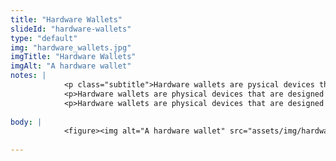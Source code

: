 ```yaml
--- 
title: "Hardware Wallets"
slideId: "hardware-wallets"
type: "default"
img: "hardware_wallets.jpg"
imgTitle: "Hardware Wallets"
imgAlt: "A hardware wallet"
notes: | 
            <p class="subtitle">Hardware wallets are pysical devices that provide a secure option for storing cryptocurrency.</p>
            <p>Hardware wallets are physical devices that are designed to keep your private keys from ever being exposed via the internet. They usually are fairly small, mainly handheld, but come in different shapes and sizes. Hardware wallets are an example of cold storage, as they are designed for maximum security, even if that means sacrificing some transactability. </p>
            <p>Hardware wallets are physical devices that are designed to keep your private keys from ever being exposed via the internet. They usually are fairly small, mainly handheld, but come in different shapes and sizes. Hardware wallets are an example of cold storage, as they are designed for maximum security, even if that means sacrificing some transactability. </p>
        
body: | 
            <figure><img alt="A hardware wallet" src="assets/img/hardware_wallets.jpg" title="Hardware Wallets"></figure>
        
---
```

